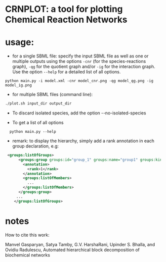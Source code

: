 # CRNPLOT: a tool for plotting Chemical Reaction Networks


# usage:

- for a single SBML file: specify the input SBML file as well as one or multiple outputs using the options `-cnr` (for the species-reactions graph), `-qg` for the quotient graph and/or `-ig` for the interaction graph. Use the option `--help` for a detailed list of all options.

```
python main.py -i model.xml -cnr model_cnr.png -qg model_qg.png -ig model_ig.png
```

- for multiple SBML files (command line):

```bash
./plot.sh input_dir output_dir
```

- To discard isolated species, add the option --no-isolated-species

- To get a list of all options

```
  python main.py --help
```

- remark: to display the hierarchy, simply add a rank annotation in each group declaration, e.g:
```xml
 <groups:listOfGroups>
      <groups:group groups:id="group_1" groups:name="group1" groups:kind="collection">
        <annotation>
          <rank>1</rank>
        </annotation>
        <groups:listOfMembers>
          ...
        </groups:listOfMembers>
      </groups:group>
     ... 
    </groups:listOfGroups>

```
# notes

How to cite this work:

Manvel Gasparyan, Satya Tamby, G.V. HarshaRani, Upinder S. Bhalla, and Ovidiu Radulescu, Automated hierarchical block decomposition of biochemical networks


